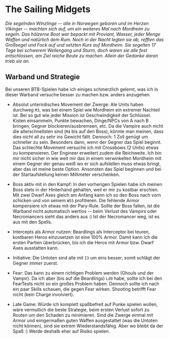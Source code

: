 # The Sailing Midgets

*Die segelnden Winzlinge -- alle in Norwegen geboren und im Herzen Vikinger -- machten sich auf, um ein weiteres Mal nach Mordheim zu segeln. Das hölzerne Boot war bepackt mit Proviant, Wasser, jeder Menge Waffen und natürlich dem Rum. Noch in der Nacht legten sie ab, refften das Großsegel und Fock auf und setzten Kurs auf Mordheim. Sie segelten 17 Tage bei schwerem Wellengang und Sturm, doch waren sie alle fest entschlossen, am Ziel reiche Beute zu machen. Allein der Gedanke daran trieb sie an.*

## Warband und Strategie

Bei unseren BTB-Spielen habe ich einiges schmerzlich gelernt, was ich in dieser Warband versuche besser zu machen bzw. anders anzugehen.

* Absolut unterirdisches Movement der Zwerge: Ale Units haben durchweg ```M3```, was bei einem Spiel wie Mordheim ein extremer Nachteil ist. Bei so gut wie jeder Mission ist Geschwindigkeit der Schlüssel. Kisten einsammeln, Punkte bewachen, Dinge/NPCs von A nach B bringen, Gegner blockieren/ausbremsen, etc. Da die Vampire auch nicht die allerschnellsten sind (```M4``` bis auf den Boss), könnte man meinen, dass dies nicht all zu sehr ins Gewicht fällt. Dennoch: 1 Zoll genügt um schneller zu sein. Besonders dann, wenn der Gegner das Spiel beginnt. Das schlechte Movement versuche ich mit Crossbows (2 Units) etwas zu kompensieren. Der Engineer erweitert zudem die Reichweite. Ich bin mir nicht sicher in wie weit mir das in einem verwinkelten Mordheim mit einem Gegner der genau weiß wo er sich aufstellen muss etwas bringt, aber das ist meine beste Option. Ansonsten das Spiel beginnen und bei der Startaufstellung keinen Millimeter verschenken.

* Boss aktiv mit in den Kampf: In den vorherigen Spielen habe ich meinen Boss stets in der Hinterhand gehalten, weil er mir zu kostbar erschien. Mit zwei Dwarf Axes gleich am Anfang kann ich so den Boss nach vorn schicken und von seinem ```WS5``` profitieren. Die fehlende Armor kompensiere ich etwas mit der Pary-Rule. Sollte der Boss fallen, ist die Warband nicht automatisch wertlos -- beim Verlust des Vampirs oder Necromancers sieht das anders aus :) Ist der Necromancer weg, ist es aus mit den Spells.

* Intercepts als Armor nutzen: Beardlings als Interceptor bei teuren, kostbaren Heros einzusetzen ist eine 100% Armor. Damit kann ich die ersten Partien überbrücken, bis ich die Heros mit Armor bzw. Dwarf Axes ausstatten kann.

* Initiative: Die Untoten sind alle mit ```I3``` um eins besser, somit schlägt der Gegner _immer_ zuerst. 

* Fear: Das kann zu einem richtigen Problem werden (Ghouls und der Vampir). Da ich aber (bis auf die Beardlings) ```Ld9``` habe, sollte ich bei den FearTests nicht so ein großes Problem haben. Dennoch sollte ich nach ein paar Skills schauen, die gegen Fear wirken. Shooting betrifft Fear nicht (kein Charge involviert).

* Late Game: Würde ich komplett spaßbefreit auf Punke spielen wollen, wäre vermutlich die beste Strategie, beim ersten Verlust sofort zu Routen um den Schaden zu minimieren. Sind die Zwerge einmal mit Armor und einigermaßen guten Waffen ausgestattet (was die Untoten nicht können), sind sie extrem Wiederstandsfähig. Aber wo bleibt da der Spaß :) Werde deshalb eher auf Risiko spielen.
